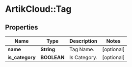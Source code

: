 # ArtikCloud::Tag

## Properties
Name | Type | Description | Notes
------------ | ------------- | ------------- | -------------
**name** | **String** | Tag Name. | [optional] 
**is_category** | **BOOLEAN** | Is Category. | [optional] 


